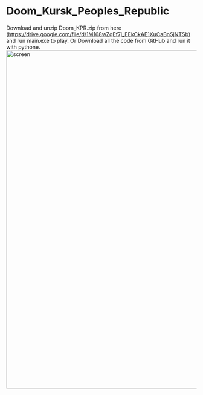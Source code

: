# Doom_Kursk_Peoples_Republic
Download and unzip Doom_KPR.zip from here (https://drive.google.com/file/d/1M168wZqEf7j_EEkCkAE1XuCaBnSjNTSb) and run main.exe to play. 
Or
Download all the code from GitHub and run it with pythone. 
<img width="898" alt="screen" src="https://github.com/user-attachments/assets/01178e21-fde5-4cc7-9c9c-2c2c26bc6922">
